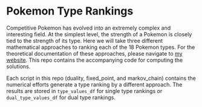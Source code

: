 # Pokemon Type Rankings

Competitive Pokemon has evolved into an extremely complex and interesting field. At the simplest level, the strength of a Pokemon is closely tied to the strength of its type. Here we will take three different mathematical approaches to ranking each of the 18 Pokemon types.
For the theoretical documentation of these approaches, please navigate to [my website](http://trevorsquires.com/content). This repo contains the accompanying code for computing the solutions. 

Each script in this repo (duality, fixed_point, and markov_chain) contains the numerical efforts generate a type ranking by a different approach. 
The results are stored in `type_values_df` for single type rankings or `dual_type_values_df` for dual type rankings.
